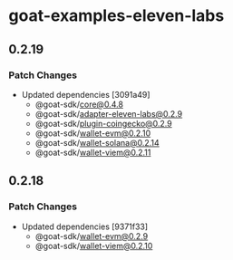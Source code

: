 # goat-examples-eleven-labs

## 0.2.19

### Patch Changes

- Updated dependencies [3091a49]
  - @goat-sdk/core@0.4.8
  - @goat-sdk/adapter-eleven-labs@0.2.9
  - @goat-sdk/plugin-coingecko@0.2.9
  - @goat-sdk/wallet-evm@0.2.10
  - @goat-sdk/wallet-solana@0.2.14
  - @goat-sdk/wallet-viem@0.2.11

## 0.2.18

### Patch Changes

- Updated dependencies [9371f33]
  - @goat-sdk/wallet-evm@0.2.9
  - @goat-sdk/wallet-viem@0.2.10
